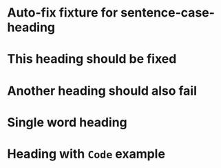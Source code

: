# Auto-fix fixture for sentence-case-heading

# This heading should be fixed <!-- ❌ -->
# Another heading should also fail <!-- ❌ -->
# Single word heading <!-- ❌ -->
# Heading with `Code` example <!-- ❌ -->
